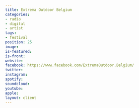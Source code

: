 ```yaml
---
title: Extrema Outdoor Belgium
categories:
- radio
- digital
- artist
tags:
- festival
position: 25
image: 
is-featured: 
is-front: 
website: 
facebook: https://www.facebook.com/ExtremaOutdoor.Belgium/
twitter: 
instagram: 
spotify: 
soundcloud: 
youtube: 
apple: 
layout: client
---
```


